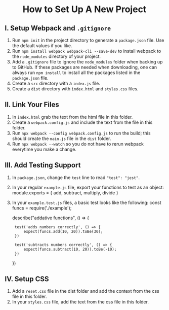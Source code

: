 <h1 style="text-align:center">How to Set Up A New Project</h1>

## I. Setup Webpack and ```.gitignore```

1. Run ```npm init``` in the project directory to generate a ```package.json``` file. Use the default values if you like. 
2. Run ```npm install webpack webpack-cli --save-dev``` to install webpack to the ```node_modules``` directory of your project.
3. Add a ```.gitignore``` file to ignore the ```node_modules``` folder when backing up to GitHub. If these packages are needed when downloading, one can always run ```npm install``` to install all the packages listed in the ```package.json``` file.
4. Create a ```src``` directory with a ```index.js``` file.
5. Create a ```dist``` directory with ```index.html``` and ```styles.css``` files.

## II. Link Your Files

1. In ```index.html``` grab the text from the html file in this folder.
2. Create a ```webpack.config.js``` and include the text from the file in this folder.
3. Run ```npx webpack --config webpack.config.js``` to run the build; this should create the ```main.js``` file in the ```dist``` folder.
4. Run ```npx webpack --watch``` so you do not have to rerun webpack everytime you make a change.

## III. Add Testing Support

1. In ```package.json```, change the ```test``` line to read ```"test": "jest"```.
2. In your regular ```example.js``` file, export your functions to test as an object:
    module.exports = {
        add,
        subtract,
        multiply,
        divide
    }
3. In your ```example.test.js``` files, a basic test looks like the following:
    const funcs = require('./example');

    describe("addative functions", () => {

        test('adds numbers correctly', () => {
            expect(funcs.add(10, 20)).toBe(30);
        })

        test('subtracts numbers correctly', () => {
            expect(funcs.subtract(10, 20)).toBe(-10);
        })
    })

## IV. Setup  CSS

1. Add a ```reset.css``` file in the dist folder and add the context from the css file in this folder.
2. In your ```styles.css``` file, add the text from the css file in this folder.